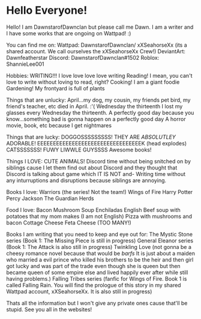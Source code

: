 # Hello Everyone!

Hello! I am DawnstarofDawnclan but please call me Dawn. 
I am a writer and I have some works that are ongoing on Wattpad! :)

You can find me on:
Wattpad: DawnstarofDawnclan/ xXSeahorseXx (its a shared account. We call ourselves the xXSeahorseXx Crew!)
DeviantArt: Dawnfeatherstar
Discord: DawnstarofDawnclan#1502
Roblox: ShannieLee001

Hobbies:
WRITING!!! I love love love love writing
Reading! I mean, you can't love to write without loving to read, right?
Cooking! I am a giant foodie
Gardening! My frontyard is full of plants

Things that are unlucky:
April...my dog, my cousin, my friends pet bird, my friend's teacher, etc died in April. :'(
Wednesday the thirteenth I lost my glasses every Wednesday the thirteenth.
A perfectly good day because you know...something bad is gonna happen on a perfectly good day
A horror movie, book, etc because I get nightmares

Things that are lucky:
DOGGOSSSSSSSSS! THEY ARE *ABSOLUTLEY* ADORABLE! EEEEEEEEEEEEEEEEEEEEEEEEEEEEEEEEEK (head explodes)
CATSSSSSSS! FUWY LIWWLE GUYSSSS
Awesome books! 

Things I LOVE:
CUTE ANIMALS! 
Discord time without being snitched on by siblings cause I let them find out about Discord and they thought that Discord is talking about game which IT IS NOT and-
Writing time without any inturruptions and disruptions because siblings are annoying. 

Books I love:
Warriors (the series! Not the team!)
Wings of Fire
Harry Potter
Percy Jackson
The Guardian Herds

Food I love:
Bacon
Mushroom Soup
Enchiladas 
English Beef soup with potatoes that my mom makes (I am not English)
Pizza with mushrooms and bacon
Cottage Cheese
Feta Cheese
(TOO MANY!)

Books I am writing that you need to keep and eye out for:
The Mystic Stone series (Book 1: The Missing Piece is still in progress)
General Eleanor series (Book 1: The Attack is also still in progress)
Twinkling Love (not gonna be a cheesy romance novel because that would be *barfs* It is just about a maiden who married a evil prince who killed his brothers to be the heir and then girl got lucky and was part of the trade even though she is queen but then became queen of some empire else and lived happily ever after while still having problems.)
Falling Tribes series (fanfic for Wings of Fire. Book 1 is called Falling Rain. You will find the prologue of this story in my shared Wattpad account, xXSeahorseXx. It is also still in progress) 

Thats all the information but I won't give any private ones cause that'll be stupid. 
See you all in the websites!

